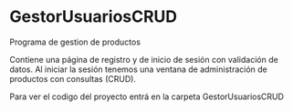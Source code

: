# GestorUsuariosCRUD

Programa de gestion de productos 

Contiene una página de registro y de inicio de sesión con validación de datos. 
Al iniciar la sesión tenemos una ventana de administración de productos con consultas (CRUD).

Para ver el codigo del proyecto entrá en la carpeta GestorUsuariosCRUD

